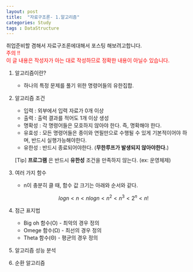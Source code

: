 ```yaml
---
layout: post
title:  "자료구조론- 1.알고리즘"
categories: Study
tags : DataStructure
---
```

<!-- front matter
	지킬에서는 front matter 블록으로 시작되는 화일만 처리한다.
	반드시 "title", "layout"필드는 반드시 들어가야한다.
-->
취업준비할 겸해서 자료구조론에대해서 포스팅 해보려고합니다.  
<span style="color: red">주의 !!  
이 글 내용은 작성자가 아는 대로 작성하므로 정확한 내용이 아닐수 있습니다.</span>

1. 알고리즘이란?  
	- 하나의 특정 문제를 풀기 위한 명령어들의 유한집합.  

2. 알고리즘 조건
	- 입력 : 외부에서 입력 자료가 0개 이상
	- 출력 : 출력 결과를 적어도 1개 이상 생성
	- 명확성 : 각 명령어들은 모호하지 않아야 한다. 즉, 명확해야 한다.
	- 유효성 : 모든 명령어들은 종이와 연필만으로 수행될 수 있게 기본적이어야 하며, 반드시 실행가능해야한다.
	- 유한성 : 반드시 종료되어야한다. (**무한루프가 발생되지 않아야한다.**)

	[Tip] **프로그램** 은 반드시 **유한성** 조건을 만족하지 않는다. (ex: 운영체제)
3. 여러 가지 함수
	- n이 충분히 클 때, 함수 값 크기는 아래와 순서와 같다.  

	$$ logn < n < nlogn < n^2 < n^3 < 2^n < n! $$

4. 점근 표지법
	- Big oh 함수(O) - 최악의 경우
	정의
	- Omege 함수(Ω) - 최선의 경우
	정의
	- Theta 함수(Θ) - 평균의 경우
	정의

6. 알고리즘 성능 분석
7. 순환 알고리즘
